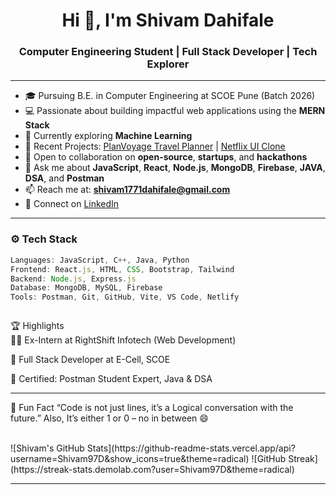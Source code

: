 <h1 align="center">Hi 👋, I'm Shivam Dahifale</h1>
<h3 align="center">Computer Engineering Student | Full Stack Developer | Tech Explorer</h3>

---

- 🎓 Pursuing B.E. in Computer Engineering at SCOE Pune (Batch 2026)
- 💻 Passionate about building impactful web applications using the **MERN Stack**
- 🧪 Currently exploring **Machine Learning**
- 🚀 Recent Projects: [PlanVoyage Travel Planner](https://plan-voyage.netlify.app/) | [Netflix UI Clone](https://github.com/Shivam97D/netflix-clone)
- 🤝 Open to collaboration on **open-source**, **startups**, and **hackathons**
- 💬 Ask me about **JavaScript**, **React**, **Node.js**, **MongoDB**, **Firebase**, **JAVA**, **DSA**, and **Postman**
- 📫 Reach me at: **shivam1771dahifale@gmail.com**
- 🔗 Connect on [LinkedIn](www.linkedin.com/in/shivam-dahifale-018040238)

---

### ⚙️ Tech Stack
```js
Languages: JavaScript, C++, Java, Python  
Frontend: React.js, HTML, CSS, Bootstrap, Tailwind  
Backend: Node.js, Express.js  
Database: MongoDB, MySQL, Firebase  
Tools: Postman, Git, GitHub, Vite, VS Code, Netlify



```


🏆 Highlights <br/>
👨‍💻 Ex-Intern at RightShift Infotech (Web Development)

🧠 Full Stack Developer at E-Cell, SCOE

📜 Certified: Postman Student Expert, Java & DSA


---

📌 Fun Fact
“Code is not just lines, it’s a Logical conversation with the future.”
Also, It’s either 1 or 0 – no in between 😄



<br/>
   ![Shivam's GitHub Stats](https://github-readme-stats.vercel.app/api?username=Shivam97D&show_icons=true&theme=radical)
   ![GitHub Streak](https://streak-stats.demolab.com?user=Shivam97D&theme=radical)



---

<!---
Shivam97D/Shivam97D is a ✨ special ✨ repository because its `README.md` (this file) appears on your GitHub profile.
You can click the Preview link to take a look at your changes.
--->
